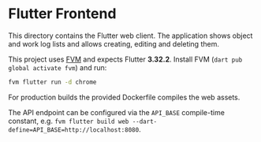 # Flutter Frontend

This directory contains the Flutter web client. The application shows
object and work log lists and allows creating, editing and deleting them.

This project uses [FVM](https://fvm.app/) and expects Flutter **3.32.2**.
Install FVM (`dart pub global activate fvm`) and run:

```bash
fvm flutter run -d chrome
```

For production builds the provided Dockerfile compiles the web assets.

The API endpoint can be configured via the `API_BASE` compile-time constant,
e.g. `fvm flutter build web --dart-define=API_BASE=http://localhost:8080`.
